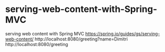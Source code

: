 # serving-web-content-with-Spring-MVC
serving web content with Spring MVC
https://spring.io/guides/gs/serving-web-content/
http://localhost:8080/greeting?name=Dimitri
http://localhost:8080/greeting

